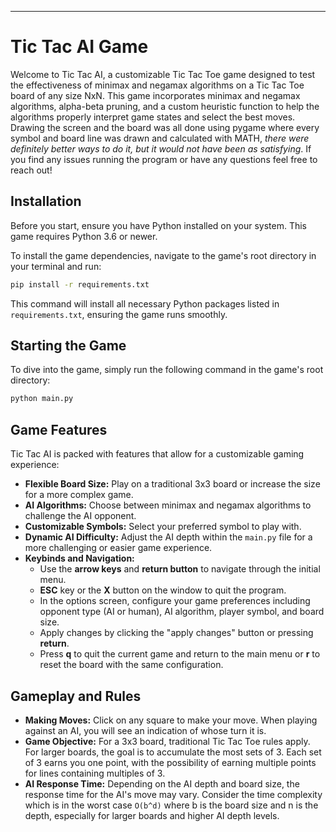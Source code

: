 ---

# Tic Tac AI Game

Welcome to Tic Tac AI, a customizable Tic Tac Toe game designed to test the effectiveness of minimax and negamax algorithms on a Tic Tac Toe board of any size NxN. This game incorporates minimax and negamax algorithms, alpha-beta pruning, and a custom heuristic function to help the algorithms properly interpret game states and select the best moves.
Drawing the screen and the board was all done using pygame where every symbol and board line was drawn and calculated with MATH, _there were definitely better ways to do it, but it would not have been as satisfying_. If you find any issues running the program or have any questions feel free to reach out!

## Installation

Before you start, ensure you have Python installed on your system. This game requires Python 3.6 or newer.

To install the game dependencies, navigate to the game's root directory in your terminal and run:

```sh
pip install -r requirements.txt
```

This command will install all necessary Python packages listed in `requirements.txt`, ensuring the game runs smoothly.

## Starting the Game

To dive into the game, simply run the following command in the game's root directory:

```sh
python main.py
```

## Game Features

Tic Tac AI is packed with features that allow for a customizable gaming experience:

- **Flexible Board Size:** Play on a traditional 3x3 board or increase the size for a more complex game.
- **AI Algorithms:** Choose between minimax and negamax algorithms to challenge the AI opponent.
- **Customizable Symbols:** Select your preferred symbol to play with.
- **Dynamic AI Difficulty:** Adjust the AI depth within the `main.py` file for a more challenging or easier game experience.
- **Keybinds and Navigation:**
  - Use the **arrow keys** and **return button** to navigate through the initial menu.
  - **ESC** key or the **X** button on the window to quit the program.
  - In the options screen, configure your game preferences including opponent type (AI or human), AI algorithm, player symbol, and board size.
  - Apply changes by clicking the "apply changes" button or pressing **return**.
  - Press **q** to quit the current game and return to the main menu or **r** to reset the board with the same configuration.

## Gameplay and Rules

- **Making Moves:** Click on any square to make your move. When playing against an AI, you will see an indication of whose turn it is.
- **Game Objective:** For a 3x3 board, traditional Tic Tac Toe rules apply. For larger boards, the goal is to accumulate the most sets of 3. Each set of 3 earns you one point, with the possibility of earning multiple points for lines containing multiples of 3.
- **AI Response Time:** Depending on the AI depth and board size, the response time for the AI's move may vary. Consider the time complexity which is in the worst case `O(b^d)` where b is the board size and n is the depth, especially for larger boards and higher AI depth levels. 
